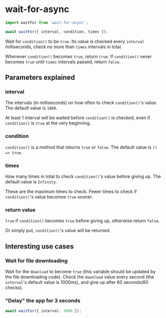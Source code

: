 # wait-for-async

```ts
import waitFor from `wait-for-async`;

await waitFor({ interval, condition, times });
```

Wait for `condition()` to be `true`.
Its value is checked every `interval` milliseconds,
check no more than `times` intervals in total.

Whenever `condition()` becomes `true`, return `true`.
If `condition()` never becomes `true` until `times` intervals passed, return `false`.

## Parameters explained

### interval

The intervals (in milliseconds) on how often to check `condition()`'s value.
The default value is `1000`.

At least 1 interval will be waited before `condition()` is checked,
even if `condition()` is `true` at the very beginning.

### condition

`condition()` is a method that returns `true` or `false`.
The default value is `() => true`.

### times

How many times in total to check `condition()`'s value before giving up.
The default value is `Infinity`.

These are the maximum times to check. Fewer times to check if `condition()`'s value becomes `true` sooner.

### return value

`true` if `condition()` becomes `true` before giving up, otherwise return `false`.

Or simply put, `condition()`'s value will be returned.

## Interesting use cases

### Wait for file downloading

Wait for the `download` to become `true` (this variable should be updated by the file downloading code).
Check the `download` value every second (the `interval`'s default value is 1000ms), and give up after 60 seconds(60 checks).

### "Delay" the app for 3 seconds

```ts
await waitFor({ interval: 3000 });
```
